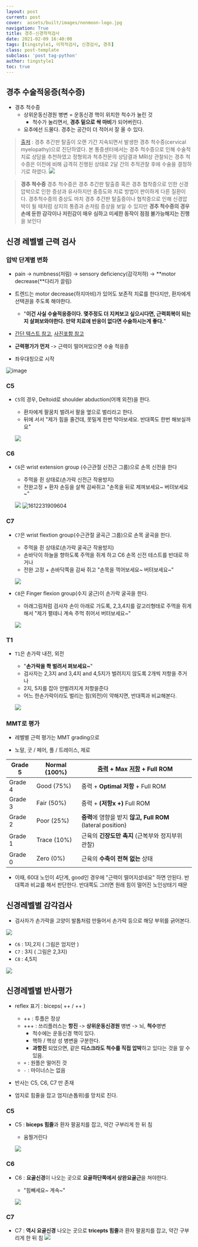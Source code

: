 ```yaml
---
layout: post
current: post 
cover:  assets/built/images/nonmoon-logo.jpg
navigation: True
title: 경추-신경학적검사  
date: 2021-02-09 16:40:00
tags: [tingstyle1, 이학적검사, 신경검사, 경추] 
class: post-template 
subclass: 'post tag-python' 
author: tingstyle1 
toc: true
---
```


## 경추 수술적응증(척수증)

- 경추 척수증
  - 상위운동신경원 병변 = 운동신경 핵이 위치한 척수가 눌린 것
    - 척수가 눌리면서, **경추 밑으로 싹 마비**가 되어버린다.
  - 요추에선 드물다. 경추는 공간이 더 적어서 잘 올 수 있다.

> [출저](http://www.clinicjournal.co.kr/news/article.html?no=8093) : 경추 추간판 탈출이 오랜 기간 지속되면서 발생한  경추 척수증(cervical myelopathy)으로  진단하였다.  본 통증센터에서는  경추 척수증으로 인해 수술적치료 상담을 추천하였고 정형외과 척추전문의  상담결과  MRI상 관찰되는  경추 척수증은  이전에  비해 급격히 진행된 상태로  2달 간의  추적관찰 후에  수술을    결정하기로 하였다.
> ![](http://www.clinicjournal.co.kr/data/photos/20180728/art_15311215571641_2a6068.jpg)

> **경추 척수증**
> 경추 척수증은 경추 추간판 탈출증 혹은 경추 협착증으로 인한 신경압박으로 인한 증상과 유사하지만 중증도와 치료 방법이  판이하게 다른 질환이다.  경추척수증의  증상도  마치 경추 추간판 탈출증이나 협착증으로 인해  신경압박이  될 때처럼  상지의  통증과  손저림 증상을  보일 수 있지만  **경추 척수증의  경우 손에 둔한 감각이나  저린감이  매우 심하고  미세한 동작이  점점 불가능해지는  진행**을  보인다



## 신경 레벨별 근력 검사



### 압박 단계별 변화

- pain -> numbness(저림) -> sensory deficiency(감각저하) -> **motor decrease(**다리가 끌림)
- 트렌드는 motor decrease(하지마비)가 있어도 보존적 치료를 한다지만,
  환자에게 선택권을 주도록 해야한다.
  - "**이건 사실 수술적응증이다. 몇주정도 더 지켜보고 싶으시다면,  근력회복이 되는지 살펴보와야한다. 만약 치료에 반응이 없다면 수술하시는게 좋다.**"





- [간단 텍스트 참고](https://m.blog.naver.com/taki0317/80153242905), [사진포함 참고](https://blog.naver.com/mokto1116/40194930216)

- **근력평가가 먼저** -> 근력이 떨어져있으면 수술 적응증

- 좌우대칭으로 시작

![image](https://user-images.githubusercontent.com/54255124/107846455-3a8c8680-6e27-11eb-93ea-35b7545d40f8.png)




### C5

- `C5`의 경우, Deltoid로 shoulder abduction(어깨 외전)을 한다.

  - 환자에게 팔꿈치 벌려서 팔을 옆으로 벌리라고 한다.
  - 뒤에 서서 "제가 힘을 줄건데, 못밀게 한번 막아보세요. 반대쪽도 한번 해보실까요"

  ![](http://cfile21.uf.tistory.com/image/99DCF3456018B417060451)



### C6

- `C6`은 wrist extension group (수근관절 신전근 그룹)으로 손목 신전을 한다

  - 주먹을 쥔 상태로(손가락 신전근 작용방지)
  - 전완고정 + 환자 손등을 살짝 감싸쥐고 "손목을 뒤로 제껴보세요~ 버텨보세요~"

  ![](http://cfile27.uf.tistory.com/image/99BDF9496018B4C207C9B3)
  ![1612231909604](C:\Users\is2js\AppData\Roaming\Typora\typora-user-images\1612231909604.png)



### C7

- `C7`은 wrist flextion group(수근관절 굴곡근 그룹)으로 손목 굴곡을 한다.

  - 주먹을 쥔 상태로(손가락 굴곡근 작용방지)
  - 손바닥이 하늘을 향하도록 주먹을 쥐게 하고 C6 손목 신전 테스트를 반대로 하거나 
  - 전완 고정  + 손바닥쪽을 감싸 쥐고 "손목을 꺽어보세요~ 버텨보세요~"

  ![](http://cfile7.uf.tistory.com/image/9914293C6018B90B07FF13)





- `C8`은 Finger flexion group(수지 굴근)이 손가락 굴곡을 한다.

  - 아래그림처럼 검사자 손이 아래로 가도록, 2,3,4지를 갈고리형태로 주먹을 쥐게해서 "제가 펼테니 계속 주먹 쥐어서 버텨보세요~"

  ![](http://cfile26.uf.tistory.com/image/999365446018BC8B06A10B)



### T1



- `T1`은 손가락 내전, 외전

  - "**손가락을 쫙 벌려서 펴보세요~**"
  - 검사자는 2,3지 and 3,4지 and 4,5지가 벌려지지 않도록 2개씩 저항을 주거나
  - 2지, 5지를 잡아 안벌려지게 저항을준다
  - 어느 한손가락이라도 벌리는 힘(외전)이 약해지면, 반대쪽과 비교해본다.

  ![](http://cfile6.uf.tistory.com/image/990574476018BE280752C2)

 



### MMT로 평가

- 레벨별 근력 평가는 MMT grading으로

- 노말, 굿 /  페어, 풀 / 트레이스, 제로

| Grade 5 | Normal (100%) | [중력](https://namu.wiki/w/중력) + Max [저항](https://namu.wiki/w/저항) + Full ROM |
| ------- | ------------- | ------------------------------------------------------------ |
| Grade 4 | Good (75%)    | 중력 + **Optimal 저항** + Full ROM                           |
| Grade 3 | Fair (50%)    | 중력 + **(저항x +)**  Full ROM                               |
| Grade 2 | Poor (25%)    | **중력**에 영향을 받지 **않고, Full ROM** (lateral position) |
| Grade 1 | Trace (10%)   | 근육의 **긴장도만 촉지** (근복부와 정지부위 관찰)            |
| Grade 0 | Zero (0%)     | 근육의 **수축이 전혀 없는** 상태                             |

- 이때, 60대 노인이 4단계, good인 경우에 "근력이 떨어지셨네요" 하면 안된다. 반대쪽과 비교를 해서 판단한다. 반대쪽도 그러면 원래 힘이 떨어진 노인상태기 때문





## 신경레벨별 감각검사

- 검사자가 손가락을 고양이 발톱처럼 만들어서 손가락 등으로 해당 부위를 긁어본다.

![](http://cfile22.uf.tistory.com/image/998EDD446018C11807F53A)





- `C6` : 1지,2지 ( 그림은 엄지만 )
- `C7` : 3지 ( 그림은 2,3지)
- `C8` : 4,5지

![](http://cfile2.uf.tistory.com/image/999833426019FE500FB74B)





## 신경레벨별 반사평가

- reflex 표기 : biceps( ++ / ++ ) 

  - ++ : 투플은 정상
  - +++ : 쓰리플러스는 **항진** -> **상위운동신경원** 병변 -> 뇌, **척수**병변
    - 척수에는 운동신경 핵이 있다.
    - 핵하 / 핵상 성 병변을 구분한다.
    - **과항진** 되었으면, 같은 **디스크라도 척수를 직접 압박**하고 있다는 것을 알 수 있음.
  - `+` : 원플은 떨어진 것
  - `-` : 마이너스는 없음

- 반사는 C5, C6, C7 만 존재

- 엄지로 힘줄을 잡고 엄지(손톱위)를 망치로 친다.

  

  

### C5

- C5 : **biceps 힘줄**과 환자 팔꿈치를 잡고, 약간 구부리게 한 뒤 침

  - 움찔거린다

  ![](http://cfile25.uf.tistory.com/image/99C26E43601A006C0FC211)



### C6



- C6 : **요골신경**이 나오는 곳으로 **요골하단쪽에서 상완요골근**을 쳐야한다.

  - "힘빼세요~ 계속~"

  ![](http://cfile2.uf.tistory.com/image/990BDA37601A00490FE561)



### C7

- C7 : **역시 요골신경** 나오는 곳으로 **tricepts 힘줄**과 환자 팔꿈치를 잡고, 약간 구부리게 한 뒤 침
  ![](http://cfile26.uf.tistory.com/image/99E6BD34601A00EB0FA60E)



